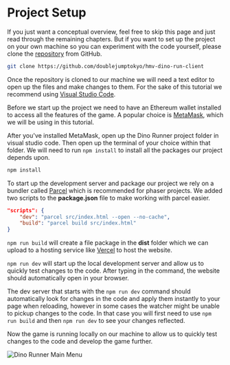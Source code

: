 ---
---

# Project Setup

<!-- TODO: Update repository link -->
If you just want a conceptual overview, feel free to skip this page and just read through the remaining chapters.
But if you want to set up the project on your own machine so you can experiment with the code yourself, please clone the [repository](https://github.com/doublejumptokyo/dino-runner-client/tree/main) from GitHub.

```bash
git clone https://github.com/doublejumptokyo/hmv-dino-run-client
```

Once the repository is cloned to our machine we will need a text editor to open up the files and make changes to them. For the sake of this tutorial we recommend using [Visual Studio Code](https://code.visualstudio.com/).

Before we start up the project we need to have an Ethereum wallet installed to access all the features of the game. A popular choice is [MetaMask](https://metamask.io/), which we will be using in this tutorial.

After you've installed MetaMask, open up the Dino Runner project folder in visual studio code. Then open up the terminal of your choice within that folder. We will need to run `npm install` to install all the packages our project depends upon.

``` bash
npm install
```

To start up the development server and package our project we rely on a bundler called [Parcel](https://parceljs.org/) which is recommended for phaser projects.
We added two scripts to the **package.json** file to make working with parcel easier.


``` json
"scripts": {
    "dev": "parcel src/index.html --open --no-cache",
    "build": "parcel build src/index.html"
}
```

`npm run build` will create a file package in the **dist** folder which we can upload to a hosting service like [Vercel](https://vercel.com/dashboard) to host the website.

`npm run dev` will start up the local development server and allow us to quickly test changes to the code. After typing in the command, the website should automatically open in your browser.

The dev server that starts with the `npm run dev` command should automatically look for changes in the code and apply them instantly to your page when reloading, however in some cases the watcher might be unable to pickup changes to the code. In that case you will first need to use `npm run build` and then `npm run dev` to see your changes reflected.

Now the game is running locally on our machine to allow us to quickly test changes to the code and develop the game further.

![Dino Runner Main Menu](/img/docs/techdocs/sample-game/game-main-menu.png)